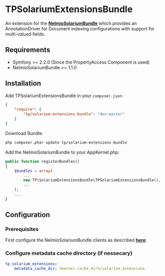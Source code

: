 TPSolariumExtensionsBundle
==========================

An extension for the [**NelmioSolariumBundle**][1] which provides an AnnotationDriver for
Document indexing configurations with support for multi-valued fields.

## Requirements

- Symfony >= 2.2.0 (Since the PropertyAccess Component is used)
- NelmioSolariumBundle >= 1.1.0

## Installation

Add TPSolariumExtensionsBundle in your ```composer.json```:

```json
{
    "require": {
        "tp/solarium-extensions-bundle": "dev-master"
    }
}
```

Download Bundle:

```sh
php composer.phar update tp/solarium-extensions-bundle
```

Add the NelmioSolariumBundle to your AppKernel.php:

```php
public function registerBundles()
{
    $bundles = array(
        ...
        new TP\SolariumExtensionsBundle\TPSolariumExtensionsBundle(),
        ...
    );
    ...
}
```


## Configuration

### Prerequisites

First configure the NelmioSolariumBundle clients as described [**here**][2]:

### Configure metadata cache directory (if nessecary)

```yaml
tp_solarium_extensions:
    metadata_cache_dir: %kernel.cache_dir%/solarium_extensions
```


[1]: https://github.com/nelmio/NelmioSolariumBundle
[2]: https://github.com/nelmio/NelmioSolariumBundle#basic-configuration
